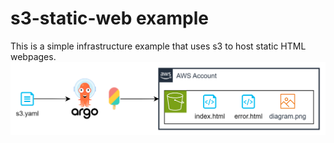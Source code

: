 # s3-static-web example
This is a simple infrastructure example that uses s3 to host static HTML webpages.
![Infrastructure diagram of s3 static webpage](img/diagram.png)